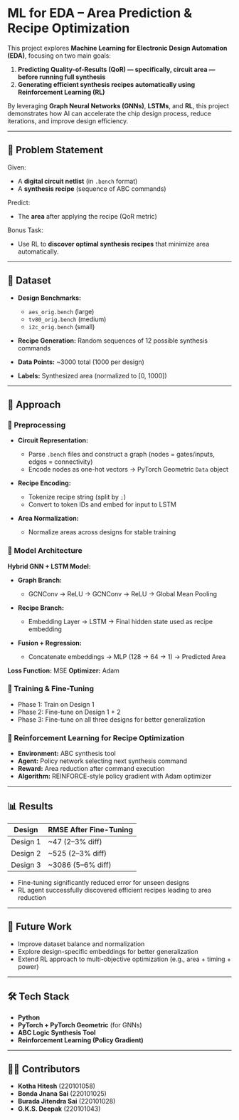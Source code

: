 # ML for EDA – Area Prediction & Recipe Optimization

This project explores **Machine Learning for Electronic Design Automation (EDA)**, focusing on two main goals:

1. **Predicting Quality-of-Results (QoR) — specifically, circuit area — before running full synthesis**
2. **Generating efficient synthesis recipes automatically using Reinforcement Learning (RL)**

By leveraging **Graph Neural Networks (GNNs)**, **LSTMs**, and **RL**, this project demonstrates how AI can accelerate the chip design process, reduce iterations, and improve design efficiency.

---

## 📌 Problem Statement

Given:

* A **digital circuit netlist** (in `.bench` format)
* A **synthesis recipe** (sequence of ABC commands)

Predict:

* The **area** after applying the recipe (QoR metric)

Bonus Task:

* Use RL to **discover optimal synthesis recipes** that minimize area automatically.

---

## 📂 Dataset

* **Design Benchmarks:**

  * `aes_orig.bench` (large)
  * `tv80_orig.bench` (medium)
  * `i2c_orig.bench` (small)
* **Recipe Generation:** Random sequences of 12 possible synthesis commands
* **Data Points:** \~3000 total (1000 per design)
* **Labels:** Synthesized area (normalized to \[0, 1000])

---

## 🧠 Approach

### 🔹 Preprocessing

* **Circuit Representation:**

  * Parse `.bench` files and construct a graph (nodes = gates/inputs, edges = connectivity)
  * Encode nodes as one-hot vectors → PyTorch Geometric `Data` object

* **Recipe Encoding:**

  * Tokenize recipe string (split by `;`)
  * Convert to token IDs and embed for input to LSTM

* **Area Normalization:**

  * Normalize areas across designs for stable training

### 🔹 Model Architecture

**Hybrid GNN + LSTM Model:**

* **Graph Branch:**

  * GCNConv → ReLU → GCNConv → ReLU → Global Mean Pooling
* **Recipe Branch:**

  * Embedding Layer → LSTM → Final hidden state used as recipe embedding
* **Fusion + Regression:**

  * Concatenate embeddings → MLP (128 → 64 → 1) → Predicted Area

**Loss Function:** MSE
**Optimizer:** Adam

### 🔹 Training & Fine-Tuning

* Phase 1: Train on Design 1
* Phase 2: Fine-tune on Design 1 + 2
* Phase 3: Fine-tune on all three designs for better generalization

### 🔹 Reinforcement Learning for Recipe Optimization

* **Environment:** ABC synthesis tool
* **Agent:** Policy network selecting next synthesis command
* **Reward:** Area reduction after command execution
* **Algorithm:** REINFORCE-style policy gradient with Adam optimizer

---

## 📊 Results

| Design   | RMSE After Fine-Tuning |
| -------- | ---------------------- |
| Design 1 | \~47 (2–3% diff)       |
| Design 2 | \~525 (2–3% diff)      |
| Design 3 | \~3086 (5–6% diff)     |

* Fine-tuning significantly reduced error for unseen designs
* RL agent successfully discovered efficient recipes leading to area reduction

---

## 🚀 Future Work

* Improve dataset balance and normalization
* Explore design-specific embeddings for better generalization
* Extend RL approach to multi-objective optimization (e.g., area + timing + power)

---

## 🛠️ Tech Stack

* **Python**
* **PyTorch + PyTorch Geometric** (for GNNs)
* **ABC Logic Synthesis Tool**
* **Reinforcement Learning (Policy Gradient)**

---

## 👨‍💻 Contributors

* **Kotha Hitesh** (220101058)
* **Bonda Jnana Sai** (220101025)
* **Burada Jitendra Sai** (220101028)
* **G.K.S. Deepak** (220101043)
